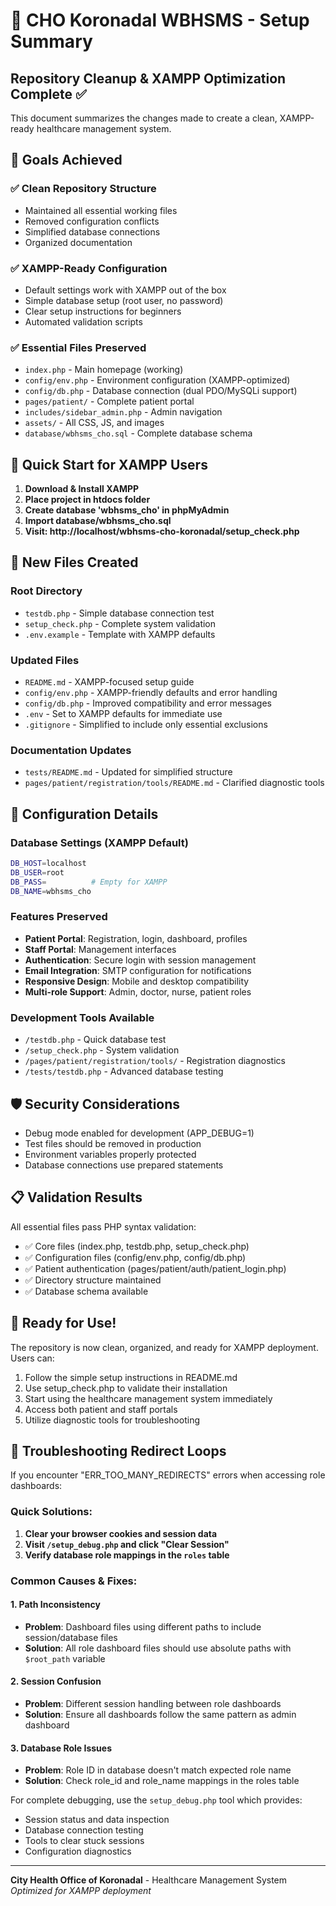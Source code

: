 # 🏥 CHO Koronadal WBHSMS - Setup Summary

## Repository Cleanup & XAMPP Optimization Complete ✅

This document summarizes the changes made to create a clean, XAMPP-ready healthcare management system.

## 🎯 Goals Achieved

### ✅ Clean Repository Structure
- Maintained all essential working files
- Removed configuration conflicts
- Simplified database connections
- Organized documentation

### ✅ XAMPP-Ready Configuration
- Default settings work with XAMPP out of the box
- Simple database setup (root user, no password)
- Clear setup instructions for beginners
- Automated validation scripts

### ✅ Essential Files Preserved
- `index.php` - Main homepage (working)
- `config/env.php` - Environment configuration (XAMPP-optimized)  
- `config/db.php` - Database connection (dual PDO/MySQLi support)
- `pages/patient/` - Complete patient portal
- `includes/sidebar_admin.php` - Admin navigation
- `assets/` - All CSS, JS, and images
- `database/wbhsms_cho.sql` - Complete database schema

## 🚀 Quick Start for XAMPP Users

1. **Download & Install XAMPP**
2. **Place project in htdocs folder**
3. **Create database 'wbhsms_cho' in phpMyAdmin**  
4. **Import database/wbhsms_cho.sql**
5. **Visit: http://localhost/wbhsms-cho-koronadal/setup_check.php**

## 📁 New Files Created

### Root Directory
- `testdb.php` - Simple database connection test
- `setup_check.php` - Complete system validation  
- `.env.example` - Template with XAMPP defaults

### Updated Files
- `README.md` - XAMPP-focused setup guide
- `config/env.php` - XAMPP-friendly defaults and error handling
- `config/db.php` - Improved compatibility and error messages
- `.env` - Set to XAMPP defaults for immediate use
- `.gitignore` - Simplified to include only essential exclusions

### Documentation Updates
- `tests/README.md` - Updated for simplified structure
- `pages/patient/registration/tools/README.md` - Clarified diagnostic tools

## 🔧 Configuration Details

### Database Settings (XAMPP Default)
```bash
DB_HOST=localhost
DB_USER=root
DB_PASS=          # Empty for XAMPP
DB_NAME=wbhsms_cho
```

### Features Preserved
- **Patient Portal**: Registration, login, dashboard, profiles
- **Staff Portal**: Management interfaces  
- **Authentication**: Secure login with session management
- **Email Integration**: SMTP configuration for notifications
- **Responsive Design**: Mobile and desktop compatibility
- **Multi-role Support**: Admin, doctor, nurse, patient roles

### Development Tools Available
- `/testdb.php` - Quick database test
- `/setup_check.php` - System validation
- `/pages/patient/registration/tools/` - Registration diagnostics
- `/tests/testdb.php` - Advanced database testing

## 🛡️ Security Considerations

- Debug mode enabled for development (APP_DEBUG=1)
- Test files should be removed in production
- Environment variables properly protected
- Database connections use prepared statements

## 📋 Validation Results

All essential files pass PHP syntax validation:
- ✅ Core files (index.php, testdb.php, setup_check.php)
- ✅ Configuration files (config/env.php, config/db.php)  
- ✅ Patient authentication (pages/patient/auth/patient_login.php)
- ✅ Directory structure maintained
- ✅ Database schema available

## 🎉 Ready for Use!

The repository is now clean, organized, and ready for XAMPP deployment. Users can:

1. Follow the simple setup instructions in README.md
2. Use setup_check.php to validate their installation
3. Start using the healthcare management system immediately
4. Access both patient and staff portals
5. Utilize diagnostic tools for troubleshooting

## 🔄 Troubleshooting Redirect Loops

If you encounter "ERR_TOO_MANY_REDIRECTS" errors when accessing role dashboards:

### Quick Solutions:
1. **Clear your browser cookies and session data**
2. **Visit `/setup_debug.php` and click "Clear Session"**
3. **Verify database role mappings in the `roles` table**

### Common Causes & Fixes:

#### 1. Path Inconsistency
- **Problem**: Dashboard files using different paths to include session/database files
- **Solution**: All role dashboard files should use absolute paths with `$root_path` variable

#### 2. Session Confusion
- **Problem**: Different session handling between role dashboards
- **Solution**: Ensure all dashboards follow the same pattern as admin dashboard

#### 3. Database Role Issues
- **Problem**: Role ID in database doesn't match expected role name
- **Solution**: Check role_id and role_name mappings in the roles table

For complete debugging, use the `setup_debug.php` tool which provides:
- Session status and data inspection
- Database connection testing
- Tools to clear stuck sessions
- Configuration diagnostics

---

**City Health Office of Koronadal** - Healthcare Management System
*Optimized for XAMPP deployment*